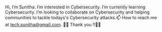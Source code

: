 
Hi, I’m Sunitha.
I’m interested in Cybersecurity.
I’m currently learning Cybersecurity.
I’m looking to collaborate on Cybersecurity and helping communities to tackle todays's Cybersecurity attacks.📫 How to reach me at tech.sunitha@gmail.com. 
💞️🌱 Thank you !!🌱💞️  
<!---
prosunitha/prosunitha is a ✨ special ✨ repository because its `README.md` (this file) appears on your GitHub profile.
You can click the Preview link to take a look at your changes.
--->
